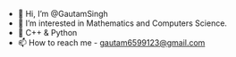 - 👋 Hi, I’m @GautamSingh
- 👀 I’m interested in  Mathematics and Computers Science.
- 🌱 C++ & Python
- 📫 How to reach me - gautam6599123@gmail.com
<!--- - 💞️ I’m looking to collaborate on --->
<!---
GautamSingh6599/GautamSingh6599 is a ✨ special ✨ repository because its `README.md` (this file) appears on your GitHub profile.
You can click the Preview link to take a look at your changes.
--->
